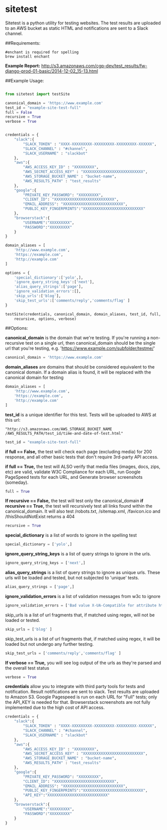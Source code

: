 sitetest
========

Sitetest is a python utility for testing websites. The test results are uploaded
to an AWS bucket as static HTML and notifications are sent to a Slack channel.

##Requirements:
```
#enchant is required for spelling
brew install enchant
```

**Example Report:** http://s3.amazonaws.com/cgp-dev/test_results/fw-django-prod-01-basic/2014-12-02_15-13.html

##Example Usage:
```python

from sitetest import testSite

canonical_domain = 'https://www.example.com'
test_id = "example-site-test-full"
full = False
recursive = True
verbose = True


credentials = {
    "slack":{
        "SLACK_TOKEN" : "XXXX-XXXXXXXXX-XXXXXXXXX-XXXXXXXXX-XXXXXX",
        "SLACK_CHANNEL" : "#channel",
        "SLACK_USERNAME" : "slackbot"
    },
    "aws":{
        "AWS_ACCESS_KEY_ID" : "XXXXXXXXX",
        "AWS_SECRET_ACCESS_KEY" : "XXXXXXXXXXXXXXXXXXXXXXXXXXX",
        "AWS_STORAGE_BUCKET_NAME" : "bucket-name",
        "AWS_RESULTS_PATH" : "test_results"
    },
    "google":{
        "PRIVATE_KEY_PASSWORD": "XXXXXXXXX",
        "CLIENT_ID": "XXXXXXXXXXXXXXXXXXXXXXXXXXX",
        "EMAIL_ADDRESS": "XXXXXXXXXXXXXXXXXXXXXXXXXXX",
        "PUBLIC_KEY_FINGERPRINTS":"XXXXXXXXXXXXXXXXXXXXXXXXXXX"
    },
    "browserstack":{
        "USERNAME":"XXXXXXXXX",
        "PASSWORD":"XXXXXXXXX"
    }
}

domain_aliases = [
    'http://www.example.com',
    'https://example.com',
    'http://example.com'
]

options = {
    'special_dictionary':['yolo',],
    'ignore_query_string_keys':['next'],
    'alias_query_strings':['page'],
    'ignore_validation_errors':[],
    'skip_urls':['blog'],
    'skip_test_urls':['comments/reply','comments/flag' ]
}

testSite(credentials, canonical_domain, domain_aliases, test_id, full, 
	recursive, options, verbose)
```


##Options:


**canonical_domain** is the domain that we're testing. If you're running a 
non-recursive test on a single url, then canonical_domain should be the single
url that you're testing, e.g. 'https://www.example.com/subfolder/testme/'
```python
canonical_domain = 'https://www.example.com'
```

**domain_aliases** are domains that should be considered equivalent to the canonical
 domain. If a domain alias is found, it will be replaced with the canonical 
 domain for testing
```python
domain_aliases = [
	'http://www.example.com',
	'https://example.com',
	'http://example.com'
]
```
**test_id** is a unique identifier for this test. Tests will be uploaded to AWS at 
this url: 
	
	"http://s3.amazonaws.com/AWS_STORAGE_BUCKET_NAME
	/AWS_RESULTS_PATH/test_id/time-and-date-of-test.html"

```python
test_id = "example-site-test-full"
```

**if full == False,** the test will check each page (excluding media) for 200 response, and all
other basic tests that don't require 3rd-party API access.

**if full == True,** the test will ALSO verify that media files (images, docs, zips,
 etc) are valid, validate W3C Compliance for each URL, run Google PageSpeed tests for each URL, and Generate browser 
 screenshots (someday).
```python
full = True 

```


**If recursive == False,** the test will test only the canonical_domain
**if recursive == True,** the test will recursively test all links found within the 
canonical_domain. It will also test /robots.txt, /sitemap.xml, /favicon.ico and 
/thisShouldNotExist returns a 404
```python
recursive = True

```

**special_dictionary** is a list of words to ignore in the spelling test
```python
special_dictionary = ['yolo',]

```


**ignore_query_string_keys** is a list of query strings to ignore in the urls.
```python
ignore_query_string_keys = ['next',]

```

**alias_query_strings** is a list of query strings to ignore as unique urls. 
These urls will be loaded and tested, but not subjected to 'unique' tests.
```python
alias_query_strings = ['page',]
```


**ignore_validation_errors** is a list of validation messages from w3c to ignore
```python
ignore_validation_errors = ['Bad value X-UA-Compatible for attribute http-equiv on element meta.', ]

```


skip_urls is a list of url fragments that, if matched using regex, will not be loaded or tested.
```python
skip_urls = ['blog' ]

```

skip_test_urls is a list of url fragments that, if matched using regex, it will be loaded but not undergo any further testing.
```python
skip_test_urls = ['comments/reply','comments/flag' ]

```


**If verbose == True,** you will see log output of the urls as they're parsed and 
the overall test status
```python
verbose = True
```

**credentials** allow you to integrate with third party tools for tests and notification. Result notifications are sent to slack. Test results are uploaded to Amazon S3. Google Pagespeed is run on each URL for "Full" tests; only the API_KEY is needed for that. Browserstack screenshots are not fully implemented due to the high cost of API access.
```python
credentials = {
    "slack":{
        "SLACK_TOKEN" : "XXXX-XXXXXXXXX-XXXXXXXXX-XXXXXXXXX-XXXXXX",
        "SLACK_CHANNEL" : "#channel",
        "SLACK_USERNAME" : "slackbot"
    },
    "aws":{
        "AWS_ACCESS_KEY_ID" : "XXXXXXXXX",
        "AWS_SECRET_ACCESS_KEY" : "XXXXXXXXXXXXXXXXXXXXXXXXXXX",
        "AWS_STORAGE_BUCKET_NAME" : "bucket-name",
        "AWS_RESULTS_PATH" : "test_results"
    },
    "google":{
        "PRIVATE_KEY_PASSWORD": "XXXXXXXXX",
        "CLIENT_ID": "XXXXXXXXXXXXXXXXXXXXXXXXXXX",
        "EMAIL_ADDRESS": "XXXXXXXXXXXXXXXXXXXXXXXXXXX",
        "PUBLIC_KEY_FINGERPRINTS":"XXXXXXXXXXXXXXXXXXXXXXXXXXX",
        "API_KEY":"XXXXXXXXXXXXXXXXXXXXXXXXXXX"
    },
    "browserstack":{
        "USERNAME":"XXXXXXXXX",
        "PASSWORD":"XXXXXXXXX"
    }
}
```
